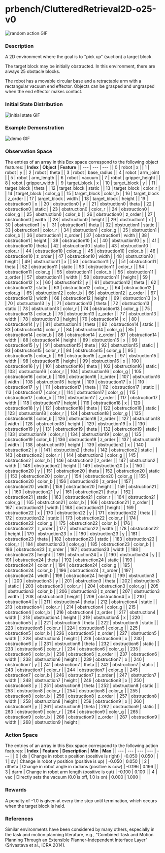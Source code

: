 # prbench/ClutteredRetrieval2D-o25-v0
![random action GIF](assets/random_action_gifs/ClutteredRetrieval2D-o25.gif)

### Description
A 2D environment where the goal is to "pick up" (suction) a target block.

The target block may be initially obstructed. In this environment, there are always 25 obstacle blocks.

The robot has a movable circular base and a retractable arm with a rectangular vacuum end effector. Objects can be grasped and ungrasped when the end effector makes contact.

### Initial State Distribution
![initial state GIF](assets/initial_state_gifs/ClutteredRetrieval2D-o25.gif)

### Example Demonstration
![demo GIF](assets/demo_gifs/ClutteredRetrieval2D-o25/ClutteredRetrieval2D-o25_seed4_1752266253.gif)

### Observation Space
The entries of an array in this Box space correspond to the following object features:
| **Index** | **Object** | **Feature** |
| --- | --- | --- |
| 0 | robot | x |
| 1 | robot | y |
| 2 | robot | theta |
| 3 | robot | base_radius |
| 4 | robot | arm_joint |
| 5 | robot | arm_length |
| 6 | robot | vacuum |
| 7 | robot | gripper_height |
| 8 | robot | gripper_width |
| 9 | target_block | x |
| 10 | target_block | y |
| 11 | target_block | theta |
| 12 | target_block | static |
| 13 | target_block | color_r |
| 14 | target_block | color_g |
| 15 | target_block | color_b |
| 16 | target_block | z_order |
| 17 | target_block | width |
| 18 | target_block | height |
| 19 | obstruction0 | x |
| 20 | obstruction0 | y |
| 21 | obstruction0 | theta |
| 22 | obstruction0 | static |
| 23 | obstruction0 | color_r |
| 24 | obstruction0 | color_g |
| 25 | obstruction0 | color_b |
| 26 | obstruction0 | z_order |
| 27 | obstruction0 | width |
| 28 | obstruction0 | height |
| 29 | obstruction1 | x |
| 30 | obstruction1 | y |
| 31 | obstruction1 | theta |
| 32 | obstruction1 | static |
| 33 | obstruction1 | color_r |
| 34 | obstruction1 | color_g |
| 35 | obstruction1 | color_b |
| 36 | obstruction1 | z_order |
| 37 | obstruction1 | width |
| 38 | obstruction1 | height |
| 39 | obstruction10 | x |
| 40 | obstruction10 | y |
| 41 | obstruction10 | theta |
| 42 | obstruction10 | static |
| 43 | obstruction10 | color_r |
| 44 | obstruction10 | color_g |
| 45 | obstruction10 | color_b |
| 46 | obstruction10 | z_order |
| 47 | obstruction10 | width |
| 48 | obstruction10 | height |
| 49 | obstruction11 | x |
| 50 | obstruction11 | y |
| 51 | obstruction11 | theta |
| 52 | obstruction11 | static |
| 53 | obstruction11 | color_r |
| 54 | obstruction11 | color_g |
| 55 | obstruction11 | color_b |
| 56 | obstruction11 | z_order |
| 57 | obstruction11 | width |
| 58 | obstruction11 | height |
| 59 | obstruction12 | x |
| 60 | obstruction12 | y |
| 61 | obstruction12 | theta |
| 62 | obstruction12 | static |
| 63 | obstruction12 | color_r |
| 64 | obstruction12 | color_g |
| 65 | obstruction12 | color_b |
| 66 | obstruction12 | z_order |
| 67 | obstruction12 | width |
| 68 | obstruction12 | height |
| 69 | obstruction13 | x |
| 70 | obstruction13 | y |
| 71 | obstruction13 | theta |
| 72 | obstruction13 | static |
| 73 | obstruction13 | color_r |
| 74 | obstruction13 | color_g |
| 75 | obstruction13 | color_b |
| 76 | obstruction13 | z_order |
| 77 | obstruction13 | width |
| 78 | obstruction13 | height |
| 79 | obstruction14 | x |
| 80 | obstruction14 | y |
| 81 | obstruction14 | theta |
| 82 | obstruction14 | static |
| 83 | obstruction14 | color_r |
| 84 | obstruction14 | color_g |
| 85 | obstruction14 | color_b |
| 86 | obstruction14 | z_order |
| 87 | obstruction14 | width |
| 88 | obstruction14 | height |
| 89 | obstruction15 | x |
| 90 | obstruction15 | y |
| 91 | obstruction15 | theta |
| 92 | obstruction15 | static |
| 93 | obstruction15 | color_r |
| 94 | obstruction15 | color_g |
| 95 | obstruction15 | color_b |
| 96 | obstruction15 | z_order |
| 97 | obstruction15 | width |
| 98 | obstruction15 | height |
| 99 | obstruction16 | x |
| 100 | obstruction16 | y |
| 101 | obstruction16 | theta |
| 102 | obstruction16 | static |
| 103 | obstruction16 | color_r |
| 104 | obstruction16 | color_g |
| 105 | obstruction16 | color_b |
| 106 | obstruction16 | z_order |
| 107 | obstruction16 | width |
| 108 | obstruction16 | height |
| 109 | obstruction17 | x |
| 110 | obstruction17 | y |
| 111 | obstruction17 | theta |
| 112 | obstruction17 | static |
| 113 | obstruction17 | color_r |
| 114 | obstruction17 | color_g |
| 115 | obstruction17 | color_b |
| 116 | obstruction17 | z_order |
| 117 | obstruction17 | width |
| 118 | obstruction17 | height |
| 119 | obstruction18 | x |
| 120 | obstruction18 | y |
| 121 | obstruction18 | theta |
| 122 | obstruction18 | static |
| 123 | obstruction18 | color_r |
| 124 | obstruction18 | color_g |
| 125 | obstruction18 | color_b |
| 126 | obstruction18 | z_order |
| 127 | obstruction18 | width |
| 128 | obstruction18 | height |
| 129 | obstruction19 | x |
| 130 | obstruction19 | y |
| 131 | obstruction19 | theta |
| 132 | obstruction19 | static |
| 133 | obstruction19 | color_r |
| 134 | obstruction19 | color_g |
| 135 | obstruction19 | color_b |
| 136 | obstruction19 | z_order |
| 137 | obstruction19 | width |
| 138 | obstruction19 | height |
| 139 | obstruction2 | x |
| 140 | obstruction2 | y |
| 141 | obstruction2 | theta |
| 142 | obstruction2 | static |
| 143 | obstruction2 | color_r |
| 144 | obstruction2 | color_g |
| 145 | obstruction2 | color_b |
| 146 | obstruction2 | z_order |
| 147 | obstruction2 | width |
| 148 | obstruction2 | height |
| 149 | obstruction20 | x |
| 150 | obstruction20 | y |
| 151 | obstruction20 | theta |
| 152 | obstruction20 | static |
| 153 | obstruction20 | color_r |
| 154 | obstruction20 | color_g |
| 155 | obstruction20 | color_b |
| 156 | obstruction20 | z_order |
| 157 | obstruction20 | width |
| 158 | obstruction20 | height |
| 159 | obstruction21 | x |
| 160 | obstruction21 | y |
| 161 | obstruction21 | theta |
| 162 | obstruction21 | static |
| 163 | obstruction21 | color_r |
| 164 | obstruction21 | color_g |
| 165 | obstruction21 | color_b |
| 166 | obstruction21 | z_order |
| 167 | obstruction21 | width |
| 168 | obstruction21 | height |
| 169 | obstruction22 | x |
| 170 | obstruction22 | y |
| 171 | obstruction22 | theta |
| 172 | obstruction22 | static |
| 173 | obstruction22 | color_r |
| 174 | obstruction22 | color_g |
| 175 | obstruction22 | color_b |
| 176 | obstruction22 | z_order |
| 177 | obstruction22 | width |
| 178 | obstruction22 | height |
| 179 | obstruction23 | x |
| 180 | obstruction23 | y |
| 181 | obstruction23 | theta |
| 182 | obstruction23 | static |
| 183 | obstruction23 | color_r |
| 184 | obstruction23 | color_g |
| 185 | obstruction23 | color_b |
| 186 | obstruction23 | z_order |
| 187 | obstruction23 | width |
| 188 | obstruction23 | height |
| 189 | obstruction24 | x |
| 190 | obstruction24 | y |
| 191 | obstruction24 | theta |
| 192 | obstruction24 | static |
| 193 | obstruction24 | color_r |
| 194 | obstruction24 | color_g |
| 195 | obstruction24 | color_b |
| 196 | obstruction24 | z_order |
| 197 | obstruction24 | width |
| 198 | obstruction24 | height |
| 199 | obstruction3 | x |
| 200 | obstruction3 | y |
| 201 | obstruction3 | theta |
| 202 | obstruction3 | static |
| 203 | obstruction3 | color_r |
| 204 | obstruction3 | color_g |
| 205 | obstruction3 | color_b |
| 206 | obstruction3 | z_order |
| 207 | obstruction3 | width |
| 208 | obstruction3 | height |
| 209 | obstruction4 | x |
| 210 | obstruction4 | y |
| 211 | obstruction4 | theta |
| 212 | obstruction4 | static |
| 213 | obstruction4 | color_r |
| 214 | obstruction4 | color_g |
| 215 | obstruction4 | color_b |
| 216 | obstruction4 | z_order |
| 217 | obstruction4 | width |
| 218 | obstruction4 | height |
| 219 | obstruction5 | x |
| 220 | obstruction5 | y |
| 221 | obstruction5 | theta |
| 222 | obstruction5 | static |
| 223 | obstruction5 | color_r |
| 224 | obstruction5 | color_g |
| 225 | obstruction5 | color_b |
| 226 | obstruction5 | z_order |
| 227 | obstruction5 | width |
| 228 | obstruction5 | height |
| 229 | obstruction6 | x |
| 230 | obstruction6 | y |
| 231 | obstruction6 | theta |
| 232 | obstruction6 | static |
| 233 | obstruction6 | color_r |
| 234 | obstruction6 | color_g |
| 235 | obstruction6 | color_b |
| 236 | obstruction6 | z_order |
| 237 | obstruction6 | width |
| 238 | obstruction6 | height |
| 239 | obstruction7 | x |
| 240 | obstruction7 | y |
| 241 | obstruction7 | theta |
| 242 | obstruction7 | static |
| 243 | obstruction7 | color_r |
| 244 | obstruction7 | color_g |
| 245 | obstruction7 | color_b |
| 246 | obstruction7 | z_order |
| 247 | obstruction7 | width |
| 248 | obstruction7 | height |
| 249 | obstruction8 | x |
| 250 | obstruction8 | y |
| 251 | obstruction8 | theta |
| 252 | obstruction8 | static |
| 253 | obstruction8 | color_r |
| 254 | obstruction8 | color_g |
| 255 | obstruction8 | color_b |
| 256 | obstruction8 | z_order |
| 257 | obstruction8 | width |
| 258 | obstruction8 | height |
| 259 | obstruction9 | x |
| 260 | obstruction9 | y |
| 261 | obstruction9 | theta |
| 262 | obstruction9 | static |
| 263 | obstruction9 | color_r |
| 264 | obstruction9 | color_g |
| 265 | obstruction9 | color_b |
| 266 | obstruction9 | z_order |
| 267 | obstruction9 | width |
| 268 | obstruction9 | height |


### Action Space
The entries of an array in this Box space correspond to the following action features:
| **Index** | **Feature** | **Description** | **Min** | **Max** |
| --- | --- | --- | --- | --- |
| 0 | dx | Change in robot x position (positive is right) | -0.050 | 0.050 |
| 1 | dy | Change in robot y position (positive is up) | -0.050 | 0.050 |
| 2 | dtheta | Change in robot angle in radians (positive is ccw) | -0.196 | 0.196 |
| 3 | darm | Change in robot arm length (positive is out) | -0.100 | 0.100 |
| 4 | vac | Directly sets the vacuum (0.0 is off, 1.0 is on) | 0.000 | 1.000 |


### Rewards
A penalty of -1.0 is given at every time step until termination, which occurs when the target block is held.


### References
Similar environments have been considered by many others, especially in the task and motion planning literature, e.g., "Combined Task and Motion Planning Through an Extensible Planner-Independent Interface Layer" (Srivastava et al., ICRA 2014).
